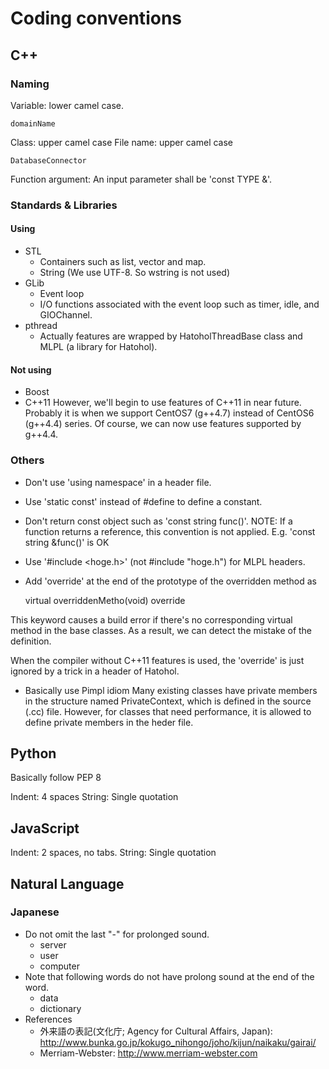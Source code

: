 # Coding conventions

## C++
### Naming
Variable: lower camel case.

	domainName

Class: upper camel case
File name: upper camel case

	DatabaseConnector

Function argument:
An input parameter shall be 'const TYPE &'.

### Standards & Libraries
#### Using
- STL
  * Containers such as list, vector and map.
  * String (We use UTF-8. So wstring is not used)
- GLib
  * Event loop
  * I/O functions associated with the event loop such as timer, idle, and GIOChannel.
- pthread
  * Actually features are wrapped by HatoholThreadBase class and MLPL (a library for Hatohol).

#### Not using
- Boost
- C++11
However, we'll begin to use features of C++11 in near future. Probably it is
when we support CentOS7 (g++4.7) instead of CentOS6 (g++4.4) series.
Of course, we can now use features supported by g++4.4.

### Others
- Don't use 'using namespace' in a header file.
- Use 'static const' instead of #define to define a constant.
- Don't return const object such as 'const string func()'.
NOTE: If a function returns a reference, this convention is not applied.
      E.g. 'const string &func()' is OK

- Use '#include <hoge.h>' (not #include "hoge.h") for MLPL headers.
- Add 'override' at the end of the prototype of the overridden method as

    virtual overriddenMetho(void) override

This keyword causes a build error if there's no corresponding virtual method
in the base classes. As a result, we can detect the mistake of the definition.

When the compiler without C++11 features is used, the 'override' is just ignored
by a trick in a header of Hatohol.

- Basically use Pimpl idiom
Many existing classes have private members in the structure named PrivateContext,
which is defined in the source (.cc) file.
However, for classes that need performance, it is allowed to define private
members in the heder file.

## Python
Basically follow PEP 8

Indent: 4 spaces
String: Single quotation

## JavaScript

Indent: 2 spaces, no tabs.
String: Single quotation

## Natural Language
### Japanese
- Do not omit the last "-" for prolonged sound.
    - server
    - user
    - computer
- Note that following words do not have prolong sound at the end of the word.
    - data
    - dictionary
- References
    - 外来語の表記(文化庁; Agency for Cultural Affairs, Japan): http://www.bunka.go.jp/kokugo_nihongo/joho/kijun/naikaku/gairai/
    - Merriam-Webster: http://www.merriam-webster.com
